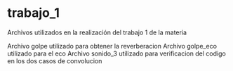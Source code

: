 # trabajo_1
Archivos utilizados en la realización del trabajo 1 de la materia

Archivo golpe utilizado para obtener la reverberacion
Archivo golpe_eco utilizado para el eco
Archivo sonido_3 utilizado para verificacion del codigo en los dos casos de convolucion
